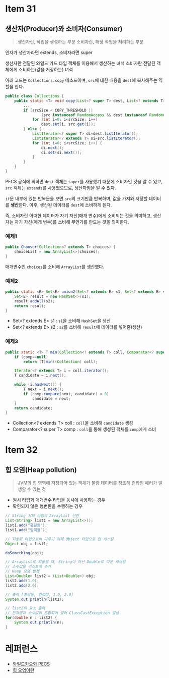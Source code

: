 # Item 31

## 생산자(Producer)와 소비자(Consumer)

> 생산자란, 작업을 생성하는 부분
> 소비자란, 해당 작업을 처리하는 부분

인자가 생산자라면 extends, 소비자라면 super

생산자란 전달된 와일드 카드 타입 객체를 이용해서 생산하는 녀석
소비자란 전달된 객체에게 소비하는(값을 저장하는) 녀석

아래 코드는 `Collections.copy` 메소드이며, `src`에 대한 내용을 `dest`에 복사해주는 역할을 한다.

```java
public class Collections {
    public static <T> void copy(List<? super T> dest, List<? extends T> src) {
        ...
        if (srcSize < COPY_THRESHOLD ||
                (src instanceof RandomAccess && dest instanceof RandomAccess)) {
            for (int i=0; i<srcSize; i++)
                dest.set(i, src.get(i));
        } else {
            ListIterator<? super T> di=dest.listIterator();
            ListIterator<? extends T> si=src.listIterator();
            for (int i=0; i<srcSize; i++) {
                di.next();
                di.set(si.next());
            }
        }
    }
}
```

PECS 공식에 의하면 `dest` 객체는 `super`를 사용했기 때문에 소비자인 것을 알 수 있고,
`src` 객체는 `extends`를 사용했으므로, 생산자임을 알 수 있다.

`if`문 내부에 있는 반복문을 보면 `src`의 크기만큼 반복하며, 값을 가져와 저장할 데이터를 **생산**한다.
이후, 생산된 데이터를 `dest`에 소비하게 된다.

즉, 소비자란 어떠한 데이터가 자기 자신(매개 변수)에게 소비되는 것을 의미하고,
생산자는 자기 자신(매개 변수)를 소비해 무언가를 만드는 것을 의미한다.

### 예제1

```java
public Chooser(Collection<? extends T> choices) {
    choiceList = new ArrayList<>(choices);
}
```

매개변수인 `choices`를 소비해 `ArrayList`를 생산했다.

### 예제2

```java
public static <E> Set<E> union2(Set<? extends E> s1, Set<? extends E> s2) {
    Set<E> result = new HashSet<>(s1);
    result.addAll(s2);
    return result;
}
```

- Set<? extends E> s1 : `s1`을 소비해 `HashSet`을 생산
- Set<? extends E> s2 : `s2`를 소비해 `result`에 데이터를 넣어줌(생산)

### 예제3

```java
public static <T> T min(Collection<? extends T> coll, Comparator<? super T> comp) {
    if (comp==null)
        return (T)min((Collection) coll);

    Iterator<? extends T> i = coll.iterator();
    T candidate = i.next();

    while (i.hasNext()) {
        T next = i.next();
        if (comp.compare(next, candidate) < 0)
            candidate = next;
    }
    return candidate;
}
```

- Collection<? extends T> coll : `coll`을 소비해 `candidate` 생성
- Comparator<? super T> comp : `coll`을 통해 생성된 객체를 `comp`에게 소비

# Item 32

## 힙 오염(Heap pollution)

> JVM의 힙 영역에 저장되어 있는 객체가 불량 데이터를 참조해 런타임 에러가 발생할 수 있는 것

- 원시 타입과 매개변수 타입을 동시에 사용하는 경우
- 확인되지 않은 형변환을 수행하는 경우

```java
// String 서브 타입의 ArrayList 선언
List<String> list1 = new ArrayList<>();
list1.add("홍길동");
list1.add("임꺽정");

// 최상위 타입으로써 다루기 위해 Object 타입으로 업 캐스팅
Object obj = list1;

doSomething(obj);

// ArrayList로 되돌릴 때, String이 아닌 Double로 다운 캐스팅
// 소수값을 리스트에 추가
// Heap 오염 발생
List<Double> list2 = (List<Double>) obj;
list2.add(1.0);
list2.add(2.0);

// 출력 [홍길동, 임꺾정, 1.0, 2.0]
System.out.println(list2);

// list2의 요소 출력
// 문자열과 소수값이 혼합되어 있어 ClassCastException 발생
for(double n : list2) {
    System.out.println(n);
}
```

# 레퍼런스

- [와일드카으돠 PECS](https://goodteacher.tistory.com/606)
- [힙 오염이란](https://inpa.tistory.com/entry/JAVA-%E2%98%95-%EC%A0%9C%EB%84%A4%EB%A6%AD-%ED%9E%99-%EC%98%A4%EC%97%BC-Heap-Pollution-%EC%9D%B4%EB%9E%80)
